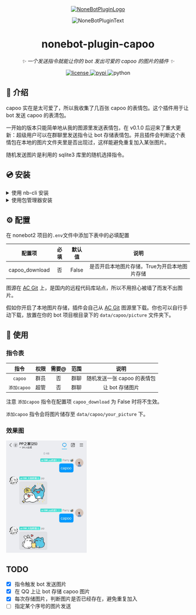 <div align="center">
  <a href="https://v2.nonebot.dev/store"><img src="https://github.com/A-kirami/nonebot-plugin-template/blob/resources/nbp_logo.png" width="180" height="180" alt="NoneBotPluginLogo"></a>
  <br>
  <p><img src="https://github.com/A-kirami/nonebot-plugin-template/blob/resources/NoneBotPlugin.svg" width="240" alt="NoneBotPluginText"></p>
</div>

<div align="center">

# nonebot-plugin-capoo

_✨ 一个发送指令就能让你的 bot 发出可爱的 capoo 的图片的插件 ✨_


<a href="./LICENSE">
    <img src="https://img.shields.io/github/license/HuParry/nonebot-plugin-capoo.svg" alt="license">
</a>
<a href="https://pypi.python.org/pypi/nonebot-plugin-capoo">
    <img src="https://img.shields.io/pypi/v/nonebot-plugin-capoo.svg" alt="pypi">
</a>
<img src="https://img.shields.io/badge/python-3.8+-blue.svg" alt="python">

</div>

## 📖 介绍

capoo 实在是太可爱了，所以我收集了几百张 capoo 的表情包。这个插件用于让 bot 发送 capoo 的表清包。

一开始的版本只能简单地从我的图源里发送表情包，在 v0.1.0 后迎来了重大更新：超级用户可以在群聊里发送指令让 bot 存储表情包。并且插件会判断这个表情包在本地的图片文件夹里是否出现过，这样能避免重复加入某张图片。

随机发送图片是利用的 sqlite3 库里的随机选择指令。

## 💿 安装

<details>
<summary>使用 nb-cli 安装</summary>
在 nonebot2 项目的根目录下打开命令行, 输入以下指令即可安装

    nb plugin install nonebot-plugin-capoo

</details>

<details>
<summary>使用包管理器安装</summary>
在 nonebot2 项目的插件目录下, 打开命令行, 根据你使用的包管理器, 输入相应的安装命令

<details>
<summary>pip</summary>

    pip install nonebot-plugin-capoo
</details>
<details>
<summary>pdm</summary>

    pdm add nonebot-plugin-capoo
</details>
<details>
<summary>poetry</summary>

    poetry add nonebot-plugin-capoo
</details>
<details>
<summary>conda</summary>

    conda install nonebot-plugin-capoo
</details>

打开 nonebot2 项目根目录下的 `pyproject.toml` 文件, 在 `[tool.nonebot]` 部分追加写入

    plugins = ["nonebot_plugin_capoo"]

</details>

## ⚙️ 配置

在 nonebot2 项目的`.env`文件中添加下表中的必填配置

| 配置项 | 必填 | 默认值 | 说明 |
|:-----:|:----:|:----:|:----:|
| capoo_download | 否 | False | 是否开启本地图片存储，True为开启本地图片存储 |

图源在 [AC Git](https://git.acwing.com/HuParry/capoo) 上，是国内的远程代码库站点，所以不用担心被墙了而发不出图片。

假如你开启了本地图片存储，插件会自己从 [AC Git](https://git.acwing.com/HuParry/capoo) 图源里下载。你也可以自行手动下载，放置在你的 bot 项目根目录下的 `data/capoo/picture` 文件夹下。


## 🎉 使用
### 指令表
| 指令 | 权限 | 需要@ | 范围 | 说明 |
|:-----:|:----:|:----:|:----:|:----:|
| `capoo` | 群员 | 否 | 群聊 | 随机发送一张 capoo 的表情包 |
| `添加capoo` | 超管 | 否 | 群聊 | 让 bot 存储图片 |

注意 `添加capoo` 指令在配置项 `capoo_download` 为 False 时将不生效。

`添加capoo` 指令会将图片储存至 `data/capoo/your_picture` 下。

### 效果图
<img src="./docs/preview.jpg" style="zoom:30%;" />

## TODO
- [x] 指令触发 bot 发送图片
- [x] 在 QQ 上让 bot 存储 capoo 图片
- [x] 每次存储图片，判断图片是否已经存在，避免重复加入
- [ ] 指定某个序号的图片发送